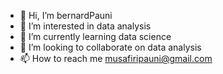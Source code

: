 - 👋 Hi, I’m bernardPauni
- 👀 I’m interested in data analysis 
- 🌱 I’m currently learning data science
- 💞️ I’m looking to collaborate on data analysis
- 📫 How to reach me musafiripauni@gmail.com

<!---
Bernardp93/Bernardp93 is a ✨ special ✨ repository because its `README.md` (this file) appears on your GitHub profile.
You can click the Preview link to take a look at your changes.
--->
